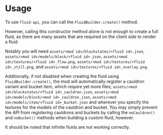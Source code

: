 # Usage
To use `fluid-api`, you can call the `FluidBuilder.create()` method.

However, calling this constructor method alone is not enough to create a full fluid, as there are many assets that are required on the client side to render a fluid.

Notably you will need `assets/<mod id>/blockstates/<fluid id>.json`, `assets/<mod id>/models/block/<fluid id>.json`, `assets/<mod id>/textures/<fluid id>_flow.png`, `assets/<mod id>/textures/<fluid id>_still.png`, and `assets/<mod id>/textures/<fluid id>_overlay.png`.

Additionally, if not disabled when creating the fluid using `FluidBuilder.create()`, the mod will automatically register a cauldron variant and bucket item, which require yet more files; `assets/<mod id>/blockstates/<fluid id>_cauldron.json`, `assets/<mod id>/models/block/<mod id>_cauldron.json`, `assets/<mod id>/models/item/<fluid id>_bucket.json` and wherever you specify the textures for the models of the cauldron and bucket. You may simply prevent the API from registering cauldrons and buckets by calling the `noCauldron()` and `noBucket()` methods when building a custom fluid, however.

It should be noted that infinite fluids are not working correctly.